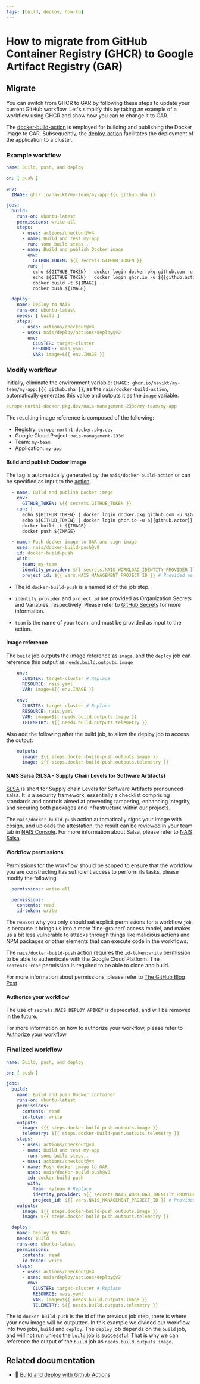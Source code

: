 ```yaml
---
tags: [build, deploy, how-to]
---
```


# How to migrate from GitHub Container Registry (GHCR) to Google Artifact Registry (GAR)

## Migrate

You can switch from GHCR to GAR by following these steps
to update your current GitHub workflow. Let's simplify this by taking an
example of a workflow using GHCR and show how you can to change it to GAR.

The [docker-build-action](https://github.com/nais/docker-build-push) is employed for building and publishing the
Docker image to GAR.
Subsequently, the [deploy-action](https://github.com/nais/deploy/tree/master/actions/deploy) facilitates the
deployment of the application to a cluster.

### Example workflow

```yaml
name: Build, push, and deploy

on: [ push ]

env:
  IMAGE: ghcr.io/navikt/my-team/my-app:${{ github.sha }}

jobs:
  build:
    runs-on: ubuntu-latest
    permissions: write-all
    steps:
      - uses: actions/checkout@v4
      - name: Build and test my-app
        run: some build steps..
      - name: Build and publish Docker image
        env:
          GITHUB_TOKEN: ${{ secrets.GITHUB_TOKEN }}
        run: |
          echo ${GITHUB_TOKEN} | docker login docker.pkg.github.com -u ${GITHUB_REPOSITORY} --password-stdin
          echo ${GITHUB_TOKEN} | docker login ghcr.io -u ${{github.actor}} --password-stdin
          docker build -t ${IMAGE} .
          docker push ${IMAGE}

  deploy:
    name: Deploy to NAIS
    runs-on: ubuntu-latest
    needs: [ build ]
    steps:
      - uses: actions/checkout@v4
      - uses: nais/deploy/actions/deploy@v2
        env:
          CLUSTER: target-cluster
          RESOURCE: nais.yaml
          VAR: image=${{ env.IMAGE }}
```

### Modify workflow

Initially, eliminate the environment variable: `IMAGE: ghcr.io/navikt/my-team/my-app:${{ github.sha }}`, as
the `nais/docker-build-action`, automatically generates this value and outputs it as the `image` variable.

```yaml
europe-north1-docker.pkg.dev/nais-management-233d/my-team/my-app
```

The resulting image reference is composed of the following:

* Registry: `europe-north1-docker.pkg.dev`
* Google Cloud Project: `nais-management-233d`
* Team: `my-team`
* Application: `my-app`

#### Build and publish Docker image

The tag is automatically generated by the `nais/docker-build-action` or can be specified as input to
the [action](https://github.com/nais/docker-build-push).

```yaml
  - name: Build and publish Docker image
    env:
      GITHUB_TOKEN: ${{ secrets.GITHUB_TOKEN }}
    run: |
      echo ${GITHUB_TOKEN} | docker login docker.pkg.github.com -u ${GITHUB_REPOSITORY} --password-stdin
      echo ${GITHUB_TOKEN} | docker login ghcr.io -u ${{github.actor}} --password-stdin
      docker build -t ${IMAGE} .
      docker push ${IMAGE}
```

```yaml
  - name: Push docker image to GAR and sign image
    uses: nais/docker-build-push@v0
    id: docker-build-push
    with:
      team: my-team
      identity_provider: ${{ secrets.NAIS_WORKLOAD_IDENTITY_PROVIDER }} # Provided as Organization Secret
      project_id: ${{ vars.NAIS_MANAGEMENT_PROJECT_ID }} # Provided as Organization Variable
```

* The id `docker-build-push` is a named id of the job step.

* `identity_provider` and `project_id` are provided as Organization Secrets and Variables, respectively. Please refer
  to [GitHub Secrets](https://docs.github.com/en/actions/reference/encrypted-secrets) for more information.

* `team` is the name of your team, and must be provided as input to the action.

#### Image reference

The `build` job outputs the image reference as `image`, and the `deploy` job can reference this output
as `needs.build.outputs.image`

```yaml
    env:
      CLUSTER: target-cluster # Replace
      RESOURCE: nais.yaml
      VAR: image=${{ env.IMAGE }}
```

```yaml
    env:
      CLUSTER: target-cluster # Replace 
      RESOURCE: nais.yaml
      VAR: image=${{ needs.build.outputs.image }}
      TELEMETRY: ${{ needs.build.outputs.telemetry }}
```

Also add the following after the build job, to allow the deploy job to access the output:

```yaml
    outputs:
      image: ${{ steps.docker-build-push.outputs.image }}
      image: ${{ steps.docker-build-push.outputs.telemetry }}
```

#### NAIS Salsa (SLSA - Supply Chain Levels for Software Artifacts)

[SLSA](https://slsa.dev/) is short for Supply chain Levels for Software Artifacts pronounced salsa.
It is a security framework, essentially a checklist comprising standards and controls aimed at preventing tampering,
enhancing integrity, and securing both packages and infrastructure within our projects.

The `nais/docker-build-push` action automatically signs your image with [cosign](https://github.com/sigstore/cosign),
and uploads the attestation, the result can be reviewed in your team tab
in [NAIS Console](https://console.<<tenant()>>.cloud.nais.io).
For more information about Salsa, please refer to [NAIS Salsa](../../services/salsa.md).

#### Workflow permissions

Permissions for the workflow should be scoped to ensure that the workflow you are constructing has sufficient access
to perform its tasks, please modify the following:

```yaml
  permissions: write-all
```

```yaml
  permissions:
    contents: read
    id-token: write
```

The reason why you only should set explicit permissions for a workflow `job`, is because it
brings us into a more 'fine-grained' access model, and makes us a bit less vulnerable to attacks through things like
malicious actions and NPM packages or other elements that can execute code in the workflows.

The `nais/docker-build-push` action requires the `id-token:write` permission to be able to
authenticate with the Google Cloud Platform. The `contents:read` permission is required to be able to clone and build.

For more information about permissions, please refer
to [The GitHub Blog Post](https://github.blog/changelog/2021-04-20-github-actions-control-permissions-for-github_token/)

#### Authorize your workflow

The use of `secrets.NAIS_DEPLOY_APIKEY` is deprecated, and will be removed in the future.

For more information on how to authorize your workflow, please refer
to [Authorize your workflow](build-and-deploy.md#1-authorize-your-github-repository-for-deployment)

### Finalized workflow

```yaml
name: Build, push, and deploy

on: [ push ]

jobs:
  build:
    name: Build and push Docker container
    runs-on: ubuntu-latest
    permissions:
      contents: read
      id-token: write
    outputs:
      image: ${{ steps.docker-build-push.outputs.image }}
      telemetry: ${{ steps.docker-build-push.outputs.telemetry }}
    steps:
      - uses: actions/checkout@v4
      - name: Build and test my-app
        run: some build steps..
      - uses: actions/checkout@v4
      - name: Push docker image to GAR
        uses: nais/docker-build-push@v0
        id: docker-build-push
        with:
          team: myteam # Replace
          identity_provider: ${{ secrets.NAIS_WORKLOAD_IDENTITY_PROVIDER }} # Provided as Organization Secret
          project_id: ${{ vars.NAIS_MANAGEMENT_PROJECT_ID }} # Provided as Organization Variable
    outputs:
      image: ${{ steps.docker-build-push.outputs.image }}
      image: ${{ steps.docker-build-push.outputs.telemetry }}

  deploy:
    name: Deploy to NAIS
    needs: build
    runs-on: ubuntu-latest
    permissions:
      contents: read
      id-token: write
    steps:
      - uses: actions/checkout@v4
      - uses: nais/deploy/actions/deploy@v2
        env:
          CLUSTER: target-cluster # Replace
          RESOURCE: nais.yaml
          VAR: image=${{ needs.build.outputs.image }}
          TELEMETRY: ${{ needs.build.outputs.telemetry }}
```

The id `docker-build-push` is the id of the previous job step, there is where your new image will be outputted. In this
example we divided our workflow into two jobs, `build` and `deploy`. The `deploy` job depends on the `build` job, and
will not run unless the `build` job is successful. That is why we can reference the output of the `build` job as
`needs.build.outputs.image`.

## Related documentation

- :dart: [Build and deploy with Github Actions](build-and-deploy.md)
